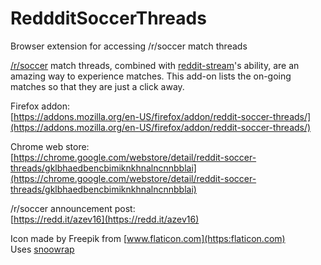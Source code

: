 # ReddditSoccerThreads
Browser extension for accessing /r/soccer match threads  
  
[/r/soccer](https://reddit.com/r/soccer) match threads,
combined with [reddit-stream](https://reddit-stream.com/)'s ability,
are an amazing way to experience matches.
This add-on lists the on-going matches so that they are just a click away.

Firefox addon:  
[https://addons.mozilla.org/en-US/firefox/addon/reddit-soccer-threads/](https://addons.mozilla.org/en-US/firefox/addon/reddit-soccer-threads/)

Chrome web store:  
[https://chrome.google.com/webstore/detail/reddit-soccer-threads/gklbhaedbencbimiknkhnalncnnbblai](https://chrome.google.com/webstore/detail/reddit-soccer-threads/gklbhaedbencbimiknkhnalncnnbblai)

/r/soccer announcement post:  
[https://redd.it/azev16](https://redd.it/azev16)

Icon made by Freepik from [www.flaticon.com](https:flaticon.com)  
Uses [snoowrap](https://github.com/not-an-aardvark/snoowrap)
